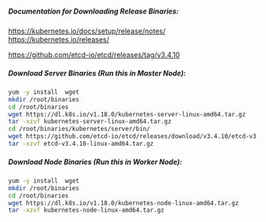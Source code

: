 
##### Documentation for Downloading Release Binaries:

https://kubernetes.io/docs/setup/release/notes/
https://kubernetes.io/releases/

https://github.com/etcd-io/etcd/releases/tag/v3.4.10

##### Download Server Binaries (Run this in Master Node):

```sh
yum -y install  wget
mkdir /root/binaries
cd /root/binaries
wget https://dl.k8s.io/v1.18.0/kubernetes-server-linux-amd64.tar.gz
tar -xzvf kubernetes-server-linux-amd64.tar.gz
cd /root/binaries/kubernetes/server/bin/
wget https://github.com/etcd-io/etcd/releases/download/v3.4.10/etcd-v3.4.10-linux-amd64.tar.gz
tar -xzvf etcd-v3.4.10-linux-amd64.tar.gz
```

##### Download Node Binaries (Run this in Worker Node):
```sh
yum -y install  wget
mkdir /root/binaries
cd /root/binaries
wget https://dl.k8s.io/v1.18.0/kubernetes-node-linux-amd64.tar.gz
tar -xzvf kubernetes-node-linux-amd64.tar.gz
```
